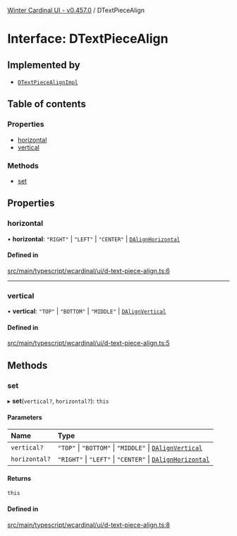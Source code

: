 [Winter Cardinal UI - v0.457.0](../index.md) / DTextPieceAlign

# Interface: DTextPieceAlign

## Implemented by

- [`DTextPieceAlignImpl`](../classes/DTextPieceAlignImpl.md)

## Table of contents

### Properties

- [horizontal](DTextPieceAlign.md#horizontal)
- [vertical](DTextPieceAlign.md#vertical)

### Methods

- [set](DTextPieceAlign.md#set)

## Properties

### horizontal

• **horizontal**: ``"RIGHT"`` \| ``"LEFT"`` \| ``"CENTER"`` \| [`DAlignHorizontal`](../index.md#dalignhorizontal)

#### Defined in

[src/main/typescript/wcardinal/ui/d-text-piece-align.ts:6](https://github.com/winter-cardinal/winter-cardinal-ui/blob/v0.457.0/src/main/typescript/wcardinal/ui/d-text-piece-align.ts#L6)

___

### vertical

• **vertical**: ``"TOP"`` \| ``"BOTTOM"`` \| ``"MIDDLE"`` \| [`DAlignVertical`](../index.md#dalignvertical)

#### Defined in

[src/main/typescript/wcardinal/ui/d-text-piece-align.ts:5](https://github.com/winter-cardinal/winter-cardinal-ui/blob/v0.457.0/src/main/typescript/wcardinal/ui/d-text-piece-align.ts#L5)

## Methods

### set

▸ **set**(`vertical?`, `horizontal?`): `this`

#### Parameters

| Name | Type |
| :------ | :------ |
| `vertical?` | ``"TOP"`` \| ``"BOTTOM"`` \| ``"MIDDLE"`` \| [`DAlignVertical`](../index.md#dalignvertical) |
| `horizontal?` | ``"RIGHT"`` \| ``"LEFT"`` \| ``"CENTER"`` \| [`DAlignHorizontal`](../index.md#dalignhorizontal) |

#### Returns

`this`

#### Defined in

[src/main/typescript/wcardinal/ui/d-text-piece-align.ts:8](https://github.com/winter-cardinal/winter-cardinal-ui/blob/v0.457.0/src/main/typescript/wcardinal/ui/d-text-piece-align.ts#L8)

